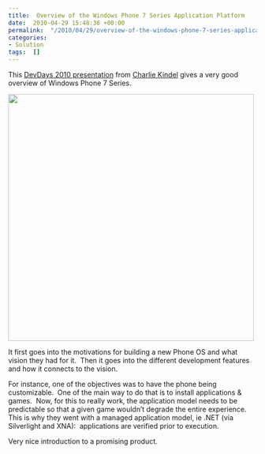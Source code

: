 ```yaml
---
title:  Overview of the Windows Phone 7 Series Application Platform
date:  2010-04-29 15:48:36 +00:00
permalink:  "/2010/04/29/overview-of-the-windows-phone-7-series-application-platform/"
categories:
- Solution
tags:  []
---
```

<p>This <a href="http://channel9.msdn.com/posts/matthijs/Overview-of-the-Windows-Phone-7-Application-Platform/">DevDays 2010 presentation</a> from <a href="http://blogs.msdn.com/ckindel/">Charlie Kindel</a> gives a very good overview of Windows Phone 7 Series.</p>  <p><img src="http://images.tothetech.com/2010/02/windows-phone-7-series.jpg" width="498" height="500" /></p>  <p>It first goes into the motivations for building a new Phone OS and what vision they had for it.&#160; Then it goes into the different development features and how it connects to the vision.</p>  <p>For instance, one of the objectives was to have the phone being customizable.&#160; One of the main way to do that is to install applications &amp; games.&#160; Now, for this to really work, the application model needs to be predictable so that a given game wouldn’t degrade the entire experience.&#160; This is why they went with a managed application model, ie .NET (via Silverlight and XNA):&#160; applications are verified prior to execution.</p>  <p>Very nice introduction to a promising product.</p>